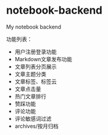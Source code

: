 # notebook-backend

My notebook backend


功能列表：

* 用户注册登录功能
* Markdown文章发布功能
* 文章列表分页展示
* 文章主题分类
* 文章标签、标签云
* 文章点击量
* 热门文章排行
* 赞踩功能
* 评论功能
* 评论敏感词过滤
* archives/按月归档